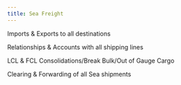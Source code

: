 ```yaml
---
title: Sea Freight
---
```



Imports & Exports to all destinations

Relationships & Accounts with all shipping lines

LCL & FCL Consolidations/Break Bulk/Out of Gauge Cargo

Clearing & Forwarding of all Sea shipments
